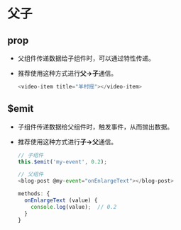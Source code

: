 # 父子

## prop

*   父组件传递数据给子组件时，可以通过特性传递。

*   推荐使用这种方式进行**父->子**通信。

    ```javascript
    <video-item title="羊村摇"></video-item>
    ```

## \$emit

*   子组件传递数据给父组件时，触发事件，从而抛出数据。

*   推荐使用这种方式进行**子->父**通信。

    ```javascript
    // 子组件
    this.$emit('my-event', 0.2);
    ```

    ```javascript
    // 父组件
    <blog-post @my-event="onEnlargeText"></blog-post>

    methods: {
      onEnlargeText (value) {
        console.log(value);  // 0.2
      }
    }
    ```

